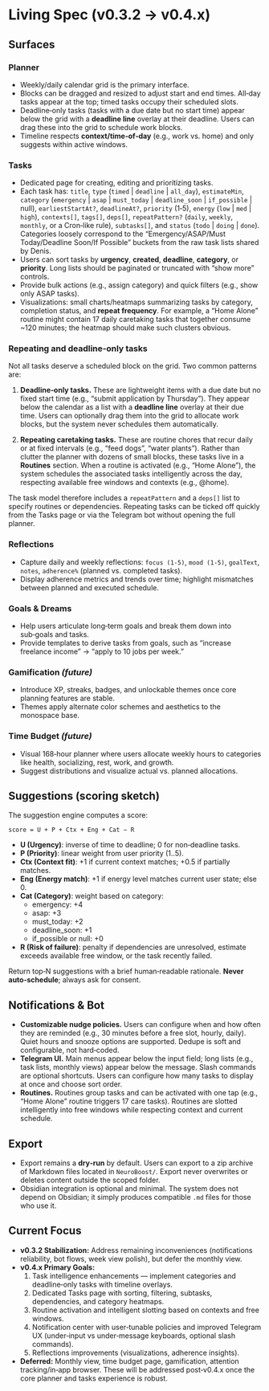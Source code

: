 # Living Spec (v0.3.2 → v0.4.x)

## Surfaces

### Planner
- Weekly/daily calendar grid is the primary interface. 
- Blocks can be dragged and resized to adjust start and end times. All‑day tasks appear at the top; timed tasks occupy their scheduled slots. 
- Deadline‑only tasks (tasks with a due date but no start time) appear below the grid with a **deadline line** overlay at their deadline. Users can drag these into the grid to schedule work blocks.
- Timeline respects **context/time‑of‑day** (e.g., work vs. home) and only suggests within active windows.

### Tasks
- Dedicated page for creating, editing and prioritizing tasks. 
- Each task has: `title`, `type` (`timed` | `deadline` | `all_day`), `estimateMin`, `category` (`emergency` | `asap` | `must_today` | `deadline_soon` | `if_possible` | null), `earliestStartAt?`, `deadlineAt?`, `priority` (1‑5), `energy` (`low` | `med` | `high`), `contexts[]`, `tags[]`, `deps[]`, `repeatPattern?` (`daily`, `weekly`, `monthly`, or a Cron‑like rule), `subtasks[]`, and `status` (`todo` | `doing` | `done`).  Categories loosely correspond to the “Emergency/ASAP/Must Today/Deadline Soon/If Possible” buckets from the raw task lists shared by Denis.
- Users can sort tasks by **urgency**, **created**, **deadline**, **category**, or **priority**.  Long lists should be paginated or truncated with “show more” controls.
- Provide bulk actions (e.g., assign category) and quick filters (e.g., show only ASAP tasks). 
- Visualizations: small charts/heatmaps summarizing tasks by category, completion status, and **repeat frequency**.  For example, a “Home Alone” routine might contain 17 daily caretaking tasks that together consume ~120 minutes; the heatmap should make such clusters obvious.

### Repeating and deadline‑only tasks

Not all tasks deserve a scheduled block on the grid.  Two common patterns are:

1. **Deadline‑only tasks.**  These are lightweight items with a due date but no fixed start time (e.g., “submit application by Thursday”).  They appear below the calendar as a list with a **deadline line** overlay at their due time.  Users can optionally drag them into the grid to allocate work blocks, but the system never schedules them automatically.

2. **Repeating caretaking tasks.**  These are routine chores that recur daily or at fixed intervals (e.g., “feed dogs”, “water plants”).  Rather than clutter the planner with dozens of small blocks, these tasks live in a **Routines** section.  When a routine is activated (e.g., “Home Alone”), the system schedules the associated tasks intelligently across the day, respecting available free windows and contexts (e.g., @home).

The task model therefore includes a `repeatPattern` and a `deps[]` list to specify routines or dependencies.  Repeating tasks can be ticked off quickly from the Tasks page or via the Telegram bot without opening the full planner.

### Reflections
- Capture daily and weekly reflections: `focus (1‑5)`, `mood (1‑5)`, `goalText`, `notes`, `adherence%` (planned vs. completed tasks). 
- Display adherence metrics and trends over time; highlight mismatches between planned and executed schedule.

### Goals & Dreams
- Help users articulate long‑term goals and break them down into sub‑goals and tasks. 
- Provide templates to derive tasks from goals, such as “increase freelance income” → “apply to 10 jobs per week.”

### Gamification *(future)*
- Introduce XP, streaks, badges, and unlockable themes once core planning features are stable. 
- Themes apply alternate color schemes and aesthetics to the monospace base.

### Time Budget *(future)*
- Visual 168‑hour planner where users allocate weekly hours to categories like health, socializing, rest, work, and growth. 
- Suggest distributions and visualize actual vs. planned allocations.

## Suggestions (scoring sketch)

The suggestion engine computes a score:

`score = U + P + Ctx + Eng + Cat − R`

- **U (Urgency)**: inverse of time to deadline; 0 for non‑deadline tasks. 
- **P (Priority)**: linear weight from user priority (1..5). 
- **Ctx (Context fit)**: +1 if current context matches; +0.5 if partially matches. 
- **Eng (Energy match)**: +1 if energy level matches current user state; else 0. 
- **Cat (Category)**: weight based on category:
  - emergency: +4  
  - asap: +3  
  - must_today: +2  
  - deadline_soon: +1  
  - if_possible or null: +0
- **R (Risk of failure)**: penalty if dependencies are unresolved, estimate exceeds available free window, or the task recently failed.

Return top‑N suggestions with a brief human‑readable rationale. **Never auto‑schedule**; always ask for consent.

## Notifications & Bot

- **Customizable nudge policies.** Users can configure when and how often they are reminded (e.g., 30 minutes before a free slot, hourly, daily). Quiet hours and snooze options are supported. Dedupe is soft and configurable, not hard‑coded.
- **Telegram UI.** Main menus appear below the input field; long lists (e.g., task lists, monthly views) appear below the message. Slash commands are optional shortcuts. Users can configure how many tasks to display at once and choose sort order.
- **Routines.** Routines group tasks and can be activated with one tap (e.g., “Home Alone” routine triggers 17 care tasks). Routines are slotted intelligently into free windows while respecting context and current schedule.

## Export

- Export remains a **dry‑run** by default. Users can export to a zip archive of Markdown files located in `NeuroBoost/`. Export never overwrites or deletes content outside the scoped folder.
- Obsidian integration is optional and minimal. The system does not depend on Obsidian; it simply produces compatible `.md` files for those who use it.

## Current Focus

- **v0.3.2 Stabilization:** Address remaining inconveniences (notifications reliability, bot flows, week view polish), but defer the monthly view. 
- **v0.4.x Primary Goals:**
  1. Task intelligence enhancements — implement categories and deadline‑only tasks with timeline overlays.  
  2. Dedicated Tasks page with sorting, filtering, subtasks, dependencies, and category heatmaps.  
  3. Routine activation and intelligent slotting based on contexts and free windows.  
  4. Notification center with user‑tunable policies and improved Telegram UX (under‑input vs under‑message keyboards, optional slash commands).  
  5. Reflections improvements (visualizations, adherence insights).
- **Deferred:** Monthly view, time budget page, gamification, attention tracking/in‑app browser. These will be addressed post‑v0.4.x once the core planner and tasks experience is robust.
